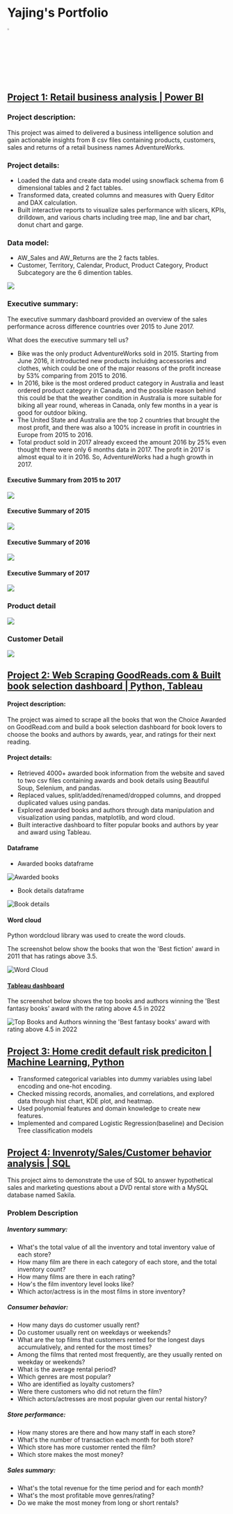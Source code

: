 # Yajing's Portfolio
<a href="https://www.linkedin.com/in/liyajing/"><img src="https://cdn-icons-png.flaticon.com/512/174/174857.png" width="3%" height="3%" /></a>

## [Project 1: Retail business analysis | Power BI](https://github.com/Yajinglee/My_Portfolio_Website/raw/main/AdventureWorks_Report.pbix)

### Project description:

This project was aimed to delivered a business intelligence solution and gain actionable insights from 8 csv files containing products, customers, sales and returns of a retail business names AdventureWorks.

### Project details:

- Loaded the data and create data model using snowflack schema from 6 dimensional tables and 2 fact tables.
- Transformed data, created columns and measures with Query Editor and DAX calculation.
- Built interactive reports to visualize sales performance with slicers, KPIs, drilldown, and various charts including tree map, line and bar chart, donut chart and garge. 

### Data model:

- AW_Sales and AW_Returns are the 2 facts tables.
- Customer, Territory, Calendar, Product, Product Category, Product Subcategory are the 6 dimention tables.

![](/images/Data_model.png)

### Executive summary:

The executive summary dashboard provided an overview of the sales performance across difference countries over 2015 to June 2017. 

What does the executive summary tell us?
- Bike was the only product AdventureWorks sold in 2015. Starting from June 2016, it introducted new products incluidng accessories and clothes, which could be one of the major reasons of the profit increase by 53% comparing from 2015 to 2016.
- In 2016, bike is the most ordered product category in Australia and least ordered product category in Canada, and the possible reason behind this could be that the weather condition in Australia is more suitable for biking all year round, whereas in Canada, only few months in a year is good for outdoor biking.
- The United State and Australia are the top 2 countries that brought the most profit, and there was also a 100% increase in profit in countries in Europe from 2015 to 2016.
- Total product sold in 2017 already exceed the amount 2016 by 25% even thought there were only 6 months data in 2017. The profit in 2017 is almost equal to it in 2016. So, AdventureWorks had a hugh growth in 2017.

#### Executive Summary from 2015 to 2017

![](/images/2015-2017_executive_summary_1.png)


#### Executive Summary of 2015

![](/images/2015_executive_summary.png)
#### Executive Summary of 2016

![](/images/2016_executive_summary.png)

#### Executive Summary of 2017

![](/images/2017_executive_summary.png)


### Product detail



![](/images/Product_detail.png)

### Customer Detail
![](/images/Customer_detail.png)


## [Project 2: Web Scraping GoodReads.com & Built book selection dashboard | Python, Tableau](https://github.com/Yajinglee/Web-Scraping-Project)

#### Project description:

The project was aimed to scrape all the books that won the Choice Awarded on GoodRead.com and build a book selection dashboard for book lovers to choose the books and authors by awards, year, and ratings for their next reading.

#### Project details:

- Retrieved 4000+ awarded book information from the website and saved to two csv files containing awards and book details using Beautiful Soup, Selenium, and pandas.
- Replaced values, split/added/renamed/dropped columns, and dropped duplicated values using pandas.
- Explored awarded books and authors through data manipulation and visualization using pandas, matplotlib, and word cloud.
- Built interactive dashboard to filter popular books and authors by year and award using Tableau.

#### Dataframe

- Awarded books dataframe

![Awarded books](/images/Awarded_Books.png)

- Book details dataframe

![Book details](/images/Book_Details.png)

#### Word cloud

Python wordcloud library was used to create the word clouds. 

The screenshot below show the books that won the 'Best fiction' award in 2011 that has ratings above 3.5.

![Word Cloud](/images/best_fiction_book_wordcloud.png)

#### [Tableau dashboard](https://public.tableau.com/app/profile/yajing.li/viz/GoodReadsAwardedBooks/Dashboard?publish=yes)

The screenshot below shows the top books and authors winning the 'Best fantasy books' award with the rating above 4.5 in 2022

![Top Books and Authors winning the 'Best fantasy books' award with rating above 4.5 in 2022
](/images/Dashboard.png)


## [Project 3: Home credit default risk prediciton | Machine Learning, Python](https://github.com/Yajinglee/Home-credit-default-risk-predict/blob/main/home-credit-default-risk-predict.ipynb)

- Transformed categorical variables into dummy variables using label encoding and one-hot encoding. 
- Checked missing records, anomalies, and correlations, and explored data through hist chart, KDE plot, and heatmap. 
- Used polynomial features and domain knowledge to create new features. 
- Implemented and compared Logistic Regression(baseline) and Decision Tree classification models


## [Project 4: Invenroty/Sales/Customer behavior analysis | SQL ](https://github.com/Yajinglee/SQL-Projects)

This project aims to demonstrate the use of SQL to answer hypothetical sales and marketing questions about a DVD rental store with a MySQL database named Sakila.

### Problem Description

##### Inventory summary:

- What's the total value of all the inventory and total inventory value of each store?
- How many film are there in each category of each store, and the total inventory count?
- How many films are there in each rating?
- How's the film inventory level looks like?
- Which actor/actress is in the most films in store inventory?

##### Consumer behavior:

- How many days do customer usually rent?
- Do customer usually rent on weekdays or weekends?
- What are the top films that customers rented for the longest days accumulatively, and rented for the most times?
- Among the films that rented most frequently, are they usually rented on weekday or weekends?
- What is the average rental period?
- Which genres are most popular?
- Who are identified as loyalty customers?
- Were there customers who did not return the film?
- Which actors/actresses are most popular given our rental history?

##### Store performance:

- How many stores are there and how many staff in each store?
- What's the number of transaction each month for both store?
- Which store has more customer rented the film?
- Which store makes the most money?

##### Sales summary:

- What's the total revenue for the time period and for each month?
- What's the most profitable move genres/rating?
- Do we make the most money from long or short rentals?
